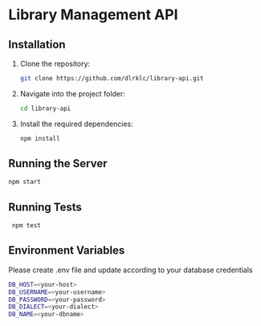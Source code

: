 # Library Management API



## Installation

1. Clone the repository:

   ```bash
   git clone https://github.com/dlrklc/library-api.git
   ```
2. Navigate into the project folder:
   ```bash
   cd library-api
   ```
3. Install the required dependencies:
   ```bash
   npm install
   ```
## Running the Server
```bash
npm start
```
## Running Tests
  ```bash
   npm test
   ```

## Environment Variables
Please create .env file and update according to your database credentials
```bash
DB_HOST=<your-host>
DB_USERNAME=<your-username>
DB_PASSWORD=<your-password>
DB_DIALECT=<your-dialect>
DB_NAME=<your-dbname>
```
